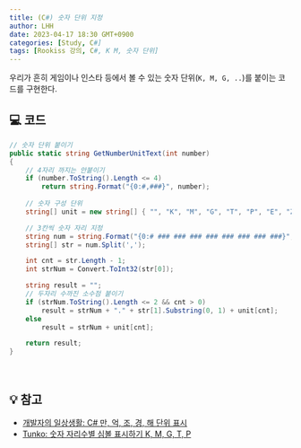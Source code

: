 ```yaml
---
title: (C#) 숫자 단위 지정
author: LHH
date: 2023-04-17 18:30 GMT+0900
categories: [Study, C#]
tags: [Rookiss 강의, C#, K M, 숫자 단위]
---
```


우리가 흔히 게임이나 인스타 등에서 볼 수 있는 숫자 단위(`K, M, G, ..`)를 붙이는 코드를 구현한다.

## 💻 코드
```cs
// 숫자 단위 붙이기
public static string GetNumberUnitText(int number)
{
    // 4자리 까지는 안붙이기
    if (number.ToString().Length <= 4)
        return string.Format("{0:#,###}", number);
        
    // 숫자 구성 단위
    string[] unit = new string[] { "", "K", "M", "G", "T", "P", "E", "Z"};

    // 3칸씩 숫자 자리 지정 
    string num = string.Format("{0:# ### ### ### ### ### ### ### ###}", number).TrimStart().Replace(" ", ",");
    string[] str = num.Split(',');

    int cnt = str.Length - 1;
    int strNum = Convert.ToInt32(str[0]);

    string result = "";
    // 두자리 수까진 소수점 붙이기
    if (strNum.ToString().Length <= 2 && cnt > 0)
        result = strNum + "." + str[1].Substring(0, 1) + unit[cnt];
    else
        result = strNum + unit[cnt];

    return result;
}
```

<br>

## 💡 참고
- [개발자의 일상생활: C# 만, 억, 조, 경, 해 단위 표시](https://setstech.tistory.com/entry/C-%EB%A7%8C-%EC%96%B5-%EC%A1%B0-%EA%B2%BD-%ED%95%B4-%EB%8B%A8%EC%9C%84-%ED%91%9C%EC%8B%9C)
- [Tunko: 숫자 자리수별 심볼 표시하기 K, M, G, T, P](https://huniroom.tistory.com/entry/%EC%88%AB%EC%9E%90-%EC%9E%90%EB%A6%AC%EC%88%98%EB%B3%84-%EC%8B%AC%EB%B3%BC-%ED%91%9C%EC%8B%9C%ED%95%98%EA%B8%B0-K-M-G-T-P)